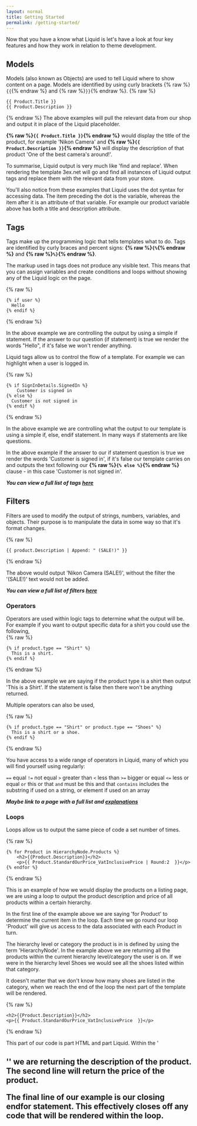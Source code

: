 ```yaml
---
layout: normal
title: Getting Started
permalink: /getting-started/
---
```


Now that you have a know what Liquid is let's have a look at four key features and how they work in relation to theme development.

## Models

Models (also known as Objects) are used to tell Liquid where to show content on a page. Models are identified by using curly brackets {% raw %}`{{`{% endraw %} and {% raw %}`}}`{% endraw %}.
{% raw %}
``` 
{{ Product.Title }}
{{ Product.Description }} 
```
{% endraw %}
The above examples will pull the relevant data from our shop and output it in place of the Liquid placeholder. 

**{% raw %}```{{ Product.Title }}```{% endraw %}** would display the title of the product, for example 'Nikon Camera' and  **{% raw %}```{{ Product.Description }}```{% endraw %}** will display the description of that product 'One of the best camera's around!'.

To summarise, Liquid output is very much like 'find and replace'. When rendering the template 3ex.net will go and find all instances of Liquid output tags and replace them with the relevant data from your store.

You'll also notice from these examples that Liquid uses the dot syntax for accessing data. The item preceding the dot is the variable, whereas the item after it is an attribute of that variable. For example our product variable above has both a title and description attribute.


## Tags

Tags make up the programming logic that tells templates what to do. Tags are identified by curly braces and percent signs: **{% raw %}`{%`{% endraw %}** and **{% raw %}`%}`{% endraw %}**.

The markup used in tags does not produce any visible text. This means that you can assign variables and create conditions and loops without showing any of the Liquid logic on the page.

{% raw %}
``` 
{% if user %}
  Hello
{% endif %} 
```
{% endraw %}

In the above example we are controlling the output by using a simple if statement. If the answer to our question (if statement) is true we render the words "Hello", if it's false we won't render anything.


Liquid tags allow us to control the flow of a template. For example we can highlight when a user is logged in. 

{% raw %}
```
{% if SignInDetails.SignedIn %}
    Customer is signed in
{% else %}
  Customer is not signed in
{% endif %}
```
{% endraw %}

In the above example we are controlling what the output to our template is using a simple if, else, endif statement. In many ways if statements are like questions.

In the above example if the answer to our if statement question is true we render the words 'Customer is signed in', if it's false our template carries on and outputs the text following our **{% raw %}```{% else %}```{% endraw %}** clause - in this case 'Customer is not signed in'.

*__You can view a full list of tags [here](Tags)__*

## Filters

Filters are used to modify the output of strings, numbers, variables, and objects. Their purpose is to manipulate the data in some way so that it's format changes. 

{% raw %}
``` 
{{ product.Description | Append: " (SALE!)" }}
```
{% endraw %}

The above would output 'Nikon Camera (SALE!)', without the filter the '(SALE!)' text would not be added.

*__You can view a full list of filters [here](Filters)__*

### Operators

Operators are used within logic tags to determine what the output will be.  For example if you want to output specific data for a shirt you could use the following,  
{% raw %}
```
{% if product.type == "Shirt" %}
  This is a shirt.
{% endif %}
```
{% endraw %}

In the above example we are saying if the product type is a shirt then output 'This is a Shirt'. If the statement is false then there won't be anything returned. 

Multiple operators can also be used,

{% raw %}
```
{% if product.type == "Shirt" or product.type == "Shoes" %}
  This is a shirt or a shoe.
{% endif %}
```
{% endraw %}

You have access to a wide range of operators in Liquid, many of which you will find yourself using regularly:

```==``` equal
```!=``` not equal
```>``` greater than
```<``` less than
```>=``` bigger or equal
```<=``` less or equal
```or``` this or that
```and``` must be this and that
```contains``` includes the substring if used on a string, or element if used on an array

*__Maybe link to a page with a full list and [explanations](https://help.shopify.com/themes/liquid/basics/operators)__*

### Loops

Loops allow us to output the same piece of code a set number of times.

{% raw %}
```
{% for Product in HierarchyNode.Products %}
    <h2>{{Product.Description}}</h2>
    <p>{{ Product.StandardOurPrice_VatInclusivePrice | Round:2  }}</p>
{% endfor %} 
```
{% endraw %}

This is an example of how we would display the products on a listing page, we are using a loop to output the product description and price of all products within a certain hierarchy. 

In the first line of the example above we are saying 'for Product' to determine the current item in the loop. Each time we go round our loop 'Product' will give us access to the data associated with each Product in turn.

The hierarchy level or category the product is in is defined by using the term 'HierarchyNode'. In the example above we are returning all the products within the current hierarchy level/category the user is on. If we were in the hierarchy level Shoes we would see all the shoes listed within that category. 

It doesn't matter that we don't know how many shoes are listed in the category, when we reach the end of the loop the next part of the template will be rendered.

{% raw %}
```
<h2>{{Product.Description}}</h2>
<p>{{ Product.StandardOurPrice_VatInclusivePrice  }}</p>
```
{% endraw %}

This part of our code is part HTML and part Liquid.  Within the '<h2>'' we are returning the description of the product. The second line will return the price of the product.

The final line of our example is our closing endfor statement. This effectively closes off any code that will be rendered within the loop.
